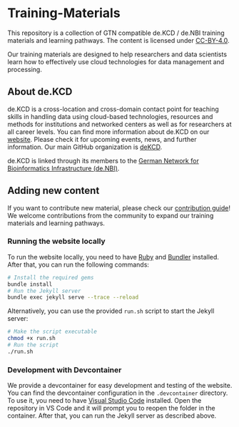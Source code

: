 # Training-Materials

This repository is a collection of GTN compatible de.KCD / de.NBI training materials and learning pathways. The content is licensed under [CC-BY-4.0](https://creativecommons.org/licenses/by/4.0/).

Our training materials are designed to help researchers and data scientists learn how to effectively use cloud technologies for data management and processing.

## About de.KCD

de.KCD is a cross-location and cross-domain contact point for teaching skills in handling data using cloud-based technologies, resources and methods for institutions and networked centers as well as for researchers at all career levels. You can find more information about de.KCD on our [website](https://datenkompetenz.cloud/en/). Please check it for upcoming events, news, and further information. Our main GitHub organization is [deKCD](https://github.com/deKCD).

de.KCD is linked through its members to the [German Network for Bioinformatics Infrastructure (de.NBI)](https://www.denbi.de/). 

## Adding new content

If you want to contribute new material, please check our [contribution guide](CONTRIBUTING.md)! We welcome contributions from the community to expand our training materials and learning pathways.

### Running the website locally

To run the website locally, you need to have [Ruby](https://www.ruby-lang.org/en/documentation/installation/) and [Bundler](https://bundler.io/) installed. After that, you can run the following commands:

```bash
# Install the required gems
bundle install 
# Run the Jekyll server
bundle exec jekyll serve --trace --reload
```

Alternatively, you can use the provided `run.sh` script to start the Jekyll server:

```bash
# Make the script executable
chmod +x run.sh
# Run the script
./run.sh
``` 

### Development with Devcontainer

We provide a devcontainer for easy development and testing of the website. You can find the devcontainer configuration in the `.devcontainer` directory. To use it, you need to have [Visual Studio Code](https://code.visualstudio.com/) installed. Open the repository in VS Code and it will prompt you to reopen the folder in the container. After that, you can run the Jekyll server as described above. 
